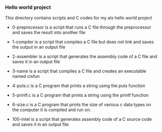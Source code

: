 ### Hello world project

This directory contains scripts and C codes for my alx hello world project

- 0-preprocessor is a script that runs a C file through the preprocessor and saves the result into another file

- 1-compiler is a script that compiles a C file but does not link and saves the output in an output file

- 2-assembler is a script that generates the assembly code of a C file and saves it in an output file

- 3-name is a script that compiles a C file and creates an executable named cisfun

- 4-puts.c is a C program that prints a string using the puts function

- 5-printf.c is a C program that prints a string using the printf function

- 6-size.c is a C program that prints the size of various c data types on the computer it is compiled and run on.

- 100-intel is a script that generates assembly code of a C source code and saves it in an output file



